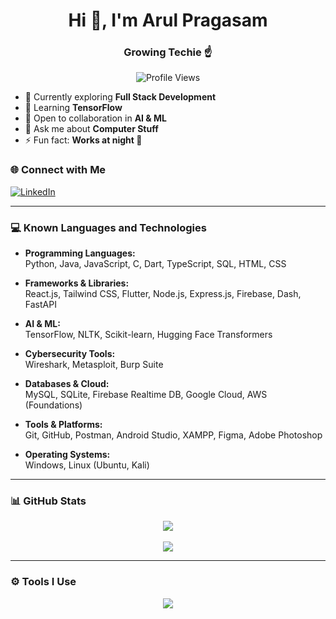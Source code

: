 <h1 align="center">Hi 👋, I'm Arul Pragasam</h1>
<h3 align="center">Growing Techie ☝️</h3>

<p align="center">
  <img src="https://komarev.com/ghpvc/?username=arulpragasam99&label=Profile+Views&color=blueviolet&style=flat-square" alt="Profile Views"/>
</p>

- 🔭 Currently exploring **Full Stack Development**  
- 🌱 Learning **TensorFlow**  
- 🤝 Open to collaboration in **AI & ML**  
- 💬 Ask me about **Computer Stuff**  
- ⚡ Fun fact: **Works at night 🦇**

### 🌐 Connect with Me

[![LinkedIn](https://img.shields.io/badge/LinkedIn-0077B5?style=flat-square&logo=linkedin&logoColor=white)](https://www.linkedin.com/in/arul-pragasam99)

---

### 💻 Known Languages and Technologies

- **Programming Languages:**  
  Python, Java, JavaScript, C, Dart, TypeScript, SQL, HTML, CSS

- **Frameworks & Libraries:**  
  React.js, Tailwind CSS, Flutter, Node.js, Express.js, Firebase, Dash, FastAPI

- **AI & ML:**  
  TensorFlow, NLTK, Scikit-learn, Hugging Face Transformers

- **Cybersecurity Tools:**  
  Wireshark, Metasploit, Burp Suite

- **Databases & Cloud:**  
  MySQL, SQLite, Firebase Realtime DB, Google Cloud, AWS (Foundations)

- **Tools & Platforms:**  
  Git, GitHub, Postman, Android Studio, XAMPP, Figma, Adobe Photoshop

- **Operating Systems:**  
  Windows, Linux (Ubuntu, Kali)

---

### 📊 GitHub Stats

<p align="center">
  <img src="https://github-readme-stats.vercel.app/api/top-langs/?username=arulpragasam99&layout=compact&theme=radical&hide_border=true"/>
  <br><br>
  <img src="https://github-readme-streak-stats.herokuapp.com/?user=arulpragasam99&theme=radical&hide_border=true"/>
</p>

---

### ⚙️ Tools I Use

<p align="center">
  <img src="https://skillicons.dev/icons?i=python,java,js,react,tailwind,figma,html,css,linux,firebase,flutter,dart,sqlite,mysql,git,github,postman,photoshop,androidstudio" />
</p>
